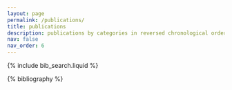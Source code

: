 ```yaml
---
layout: page
permalink: /publications/
title: publications
description: publications by categories in reversed chronological order. generated by jekyll-scholar.
nav: false
nav_order: 6
---
```


<!-- _pages/publications.md -->

<!-- Bibsearch Feature -->

{% include bib_search.liquid %}

<div class="publications">

{% bibliography %}

</div>

